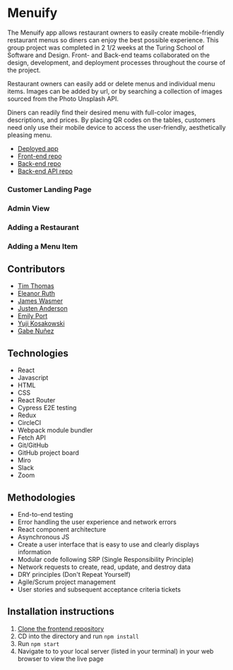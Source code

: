 # Menuify
The Menuify app allows restaurant owners to easily create mobile-friendly restaurant menus so diners can enjoy the best possible experience. This group project was completed in 2 1/2 weeks at the Turing School of Software and Design. Front- and Back-end teams collaborated on the design, development, and deployment processes throughout the course of the project.

Restaurant owners can easily add or delete menus and individual menu items. Images can be added by url, or by searching a collection of images sourced from the Photo Unsplash API.

Diners can readily find their desired menu with full-color images, descriptions, and prices. By placing QR codes on the tables, customers need only use their mobile device to access the user-friendly, aesthetically pleasing menu.

 - [Deployed app](https://menu-ify.vercel.app/) 
 - [Front-end repo](https://github.com/menu-ify/menu-ify-fe)
 - [Back-end repo](https://github.com/menu-ify/menu-ify-rails-be)
 - [Back-end API repo](https://github.com/menu-ify/menu-ify-be-fastapi)

### Customer Landing Page


### Admin View


### Adding a Restaurant


### Adding a Menu Item



## Contributors
- [Tim Thomas](https://github.com/nalito223)
- [Eleanor Ruth](https://github.com/Eleanorgruth)
- [James Wasmer](https://github.com/jwasmer)
- [Justen Anderson](https://github.com/justenanderson-commits)
- [Emily Port](https://github.com/eport01) 
- [Yuji Kosakowski](https://github.com/Yuji3000)
- [Gabe Nuñez](https://github.com/MisterJackpots)


## Technologies
- React
- Javascript
- HTML 
- CSS
- React Router
- Cypress E2E testing
- Redux
- CircleCI
- Webpack module bundler
- Fetch API
- Git/GitHub
- GitHub project board
- Miro
- Slack
- Zoom


## Methodologies
- End-to-end testing
- Error handling the user experience and network errors
- React component architecture
- Asynchronous JS
- Create a user interface that is easy to use and clearly displays information
- Modular code following SRP (Single Responsibility Principle)
- Network requests to create, read, update, and destroy data
- DRY principles (Don't Repeat Yourself)
- Agile/Scrum project management
- User stories and subsequent acceptance criteria tickets


## Installation instructions
1. [Clone the frontend repository](https://github.com/menu-ify/menu-ify-fe)
2. CD into the directory and run `npm install`
3. Run `npm start`
4. Navigate to to your local server (listed in your terminal) in your web browser to view the live page
